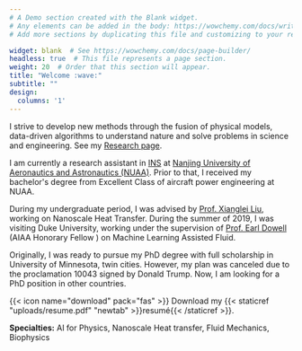 ```yaml
---
# A Demo section created with the Blank widget.
# Any elements can be added in the body: https://wowchemy.com/docs/writing-markdown-latex/
# Add more sections by duplicating this file and customizing to your requirements.

widget: blank  # See https://wowchemy.com/docs/page-builder/
headless: true  # This file represents a page section.
weight: 20  # Order that this section will appear.
title: "Welcome :wave:"
subtitle: ""
design:
  columns: '1'
---
```


I strive to develop new methods through the fusion of physical models, data-driven algorithms to understand nature and solve problems in science and engineering. See my [Research page](https://shizhengwen.netlify.app/project/). 

I am currently a research assistant in [INS](http://ins.nuaa.edu.cn/) at [Nanjing University of Aeronautics and Astronautics (NUAA)](http://www.nuaa.edu.cn/). Prior to that, I received my bachelor's degree from Excellent Class of aircraft power engineering at NUAA.

During my undergraduate period, I was advised by [Prof. Xianglei Liu](https://scholar.google.com/citations?hl=en&user=RxW3otEAAAAJ&view_op=list_works&sortby=pubdate), working on Nanoscale Heat Transfer. During the summer of 2019, I was visiting Duke University, working under the supervision of [Prof. Earl Dowell](https://mems.duke.edu/faculty/earl-dowell) (AIAA Honorary Fellow ) on Machine Learning Assisted Fluid.

Originally, I was ready to pursue my PhD degree with full scholarship in University of Minnesota, twin cities. However, my plan was canceled due to the proclamation 10043 signed by Donald Trump.  Now, I am looking for a PhD position in other countries. 

{{< icon name="download" pack="fas" >}} Download my {{< staticref "uploads/resume.pdf" "newtab" >}}resumé{{< /staticref >}}.

**Specialties:** AI for Physics, Nanoscale Heat transfer, Fluid Mechanics, Biophysics

